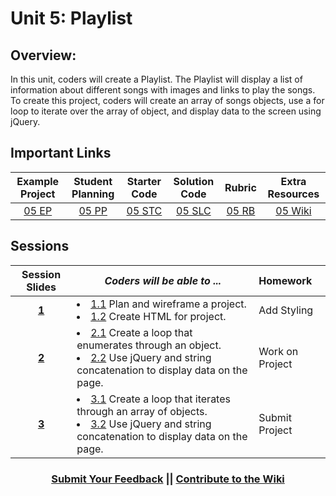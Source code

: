 # Unit 5: Playlist

## Overview: 
In this unit, coders will create a Playlist. The Playlist will display a list of information about different songs with images and links to play the songs. To create this project, coders will create an array of songs objects, use a for loop to iterate over the array of object, and display data to the screen using jQuery.
## Important Links

| Example Project | Student Planning |  Starter Code | Solution Code  | Rubric | Extra Resources |
|:-------:|:-------:|:-------:|:-------:|:-------:|:-------:|
| [05 EP](https://ScriptEdcurriculum.github.io/advanced_playlist_solution)| [05 PP](https://docs.google.com/document/d/1JBjicVmEc6TKg-6Mz4ET407vgrdO0nd6vUjBUftkJ4M) | [05 STC](https://github.com/ScriptEdcurriculum/advanced_playlist_startercode/blob/master/INSTRUCTIONS.md) | [05 SLC](https://github.com/ScriptEdcurriculum/advanced_playlist_solution) | [05 RB](https://drive.google.com/open?id=1sQxfNhRwnK7k08VMeSFkncODpbuCLDdk9Actey5YDVo) | [05 Wiki](https://github.com/ScriptEdcurriculum/curriculum17-18/wiki/2.-Advanced#unit-5-playlist) |

## Sessions 
|Session Slides|*Coders will be able to ...*|Homework|
|:-------:|-------|:-------|
|[**1**](https://docs.google.com/presentation/d/1r-jrg8aBtzApm5YOBokQ22VIBVAsLoqmr6PVx118h50/edit#slide=id.g1e220fa94a_0_30)| <li> [1.1]() Plan and wireframe a project. </li> <li> [1.2]() Create HTML for project. </li> |Add Styling|
|[**2**](https://docs.google.com/presentation/d/1wuoovzLYMnetA2Vv_YJ4Y5ZUlx2u2hBZM6Qc06sH3Tk/edit#slide=id.g1e220fa94a_0_30)| <li>[2.1]() Create a loop that enumerates through an  object. </li> <li>[2.2]() Use jQuery and string concatenation to display data on the page.</li> |Work on Project|
|[**3**](https://docs.google.com/presentation/d/1JA5HJ7zpyepBk3E9z0vDt1tlP_rnee-kdKTBnCwpr4k/edit#slide=id.g1e220fa94a_0_30)| <li>[3.1]() Create a loop that iterates through an array of objects.</li> <li>[3.2]() Use jQuery and string concatenation to display data on the page.</li> |Submit Project|

<h3 align="center"><a href="https://docs.google.com/forms/d/e/1FAIpQLSdmoYjRk6tqJHI5Y1ELjOZ7tiYj58dmoIBEeUaXK5ciIdljIg/viewform">Submit Your Feedback</a> || <a href="https://github.com/ScriptEdcurriculum/curriculum17-18/wiki/2.-Advanced#unit-5-playlist">Contribute to the Wiki</a> </h3>
